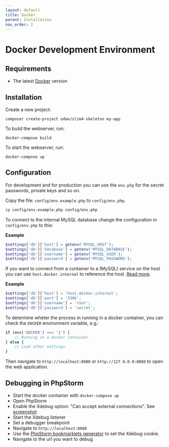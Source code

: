 ```yaml
---
layout: default
title: Docker 
parent: Installation
nav_order: 2
---
```


# Docker Development Environment

## Requirements

* The latest [Docker](https://www.docker.com/) version

## Installation

Create a new project:

```
composer create-project odan/slim4-skeleton my-app
```

To build the webserver, run:

```
docker-compose build
```

To start the webserver, run:

```
docker-compose up
```

## Configuration

For development and for production you can use the `env.php` for the secret passwords, 
private keys and so on.

Copy the file: `config/env.example.php` to `config/env.php`.

```bash
cp config/env.example.php config/env.php
```

To connect to the internal MySQL database change the configuration in `config/env.php` to this:

**Example**

```php
$settings['db']['host'] = getenv('MYSQL_HOST');
$settings['db']['database'] = getenv('MYSQL_DATABASE');
$settings['db']['username'] = getenv('MYSQL_USER');
$settings['db']['password'] = getenv('MYSQL_PASSWORD');
```

If you want to connect from a container to a (MySQL) service on the host you can 
use `host.docker.internal` to reference the host. 
[Read more](https://docs.docker.com/docker-for-windows/networking/#use-cases-and-workarounds).

**Example**

```php
$settings['db']['host'] = 'host.docker.internal';
$settings['db']['port'] = '3306';
$settings['db']['username'] = 'root';
$settings['db']['password'] = 'secret';
```

To determine wheter the process in running in a docker container,
you can check the `DOCKER` environment variable, e.g.:

```php
if (env('DOCKER') === '1') {
    // Running in a docker container
} else {
    // Load other settings
}
```

Then navigate to `http://localhost:8080` or `http://127.0.0.0:8080` to open the web application.

## Debugging in PhpStorm

* Start the docker container with `docker-compose up`
* Open PhpStorm
* Enable the Xdebug option: "Can accept external connections". See [screenshot](https://user-images.githubusercontent.com/781074/83182499-ba9e7f00-a126-11ea-88c0-f28d0cbff260.png)
* Start the Xdebug listener
* Set a debugger breakpoint
* Navigate to `http://localhost:8080`
* Use the [PhpStorm bookmarklets generator](https://www.jetbrains.com/phpstorm/marklets/) to set the Xdebug cookie.
* Navigate to the url you want to debug
